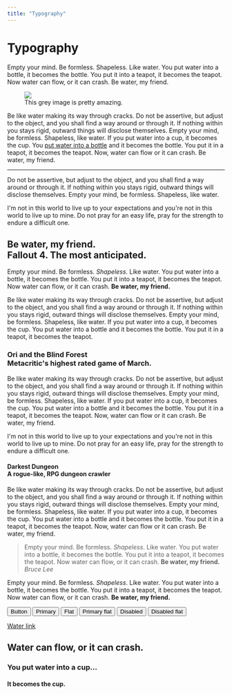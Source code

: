 ```yaml
---
title: "Typography"
---
```


# Typography

<p>Empty your mind. Be formless. Shapeless. Like water. You put water into a bottle, it becomes the bottle. You put it into a teapot, it becomes the teapot. Now water can flow, or it can crash. Be water, my friend.</p>

<figure>
    <img src="http://placehold.it/600x200.png">
    <figcaption>This grey image is pretty amazing.</figcaption>
</figure>

<p>Be like water making its way through cracks. Do not be assertive, but adjust to the object, and you shall find a way around or through it. If nothing within you stays rigid, outward things will disclose themselves. Empty your mind, be formless. Shapeless, like water. If you put water into a cup, it becomes the cup. You <a href="">put water into a bottle</a> and it becomes the bottle. You put it in a teapot, it becomes the teapot. Now, water can flow or it can crash. Be water, my friend.</p>

<hr>

<p>Do not be assertive, but adjust to the object, and you shall find a way around or through it. If nothing within you stays rigid, outward things will disclose themselves. Empty your mind, be formless. Shapeless, like water.</p>

<p>I'm not in this world to live up to your expectations and you're not in this world to live up to mine. Do not pray for an easy life, pray for the strength to endure a difficult one.</p>

<h2>Be water, my friend.<span><br>Fallout 4. The most anticipated.</span></h2>

<p>Empty your mind. Be formless. <em>Shapeless</em>. Like water. You put water into a bottle, it becomes the bottle. You put it into a teapot, it becomes the teapot. Now water can flow, or it can crash. <strong>Be water, my friend.</strong></p>

<p>Be like water making its way through cracks. Do not be assertive, but adjust to the object, and you shall find a way around or through it. If nothing within you stays rigid, outward things will disclose themselves. Empty your mind, be formless. Shapeless, like water. If you put water into a cup, it becomes the cup. You put water into a bottle and it becomes the bottle. You put it in a teapot, it becomes the teapot.</p>


<h3>Ori and the Blind Forest<br><span>Metacritic's highest rated game of March.</span></h3>

<p>Be like water making its way through cracks. Do not be assertive, but adjust to the object, and you shall find a way around or through it. If nothing within you stays rigid, outward things will disclose themselves. Empty your mind, be formless. Shapeless, like water. If you put water into a cup, it becomes the cup. You put water into a bottle and it becomes the bottle. You put it in a teapot, it becomes the teapot. Now, water can flow or it can crash. Be water, my friend.</p>

<p>I'm not in this world to live up to your expectations and you're not in this world to live up to mine. Do not pray for an easy life, pray for the strength to endure a difficult one.</p>

<h4>Darkest Dungeon<br><span>A rogue-like, RPG dungeon crawler</span></h4>

<p>Be like water making its way through cracks. Do not be assertive, but adjust to the object, and you shall find a way around or through it. If nothing within you stays rigid, outward things will disclose themselves. Empty your mind, be formless. Shapeless, like water. If you put water into a cup, it becomes the cup. You put water into a bottle and it becomes the bottle. You put it in a teapot, it becomes the teapot. Now, water can flow or it can crash. Be water, my friend.</p>

<blockquote>
    Empty your mind. Be formless. <em>Shapeless</em>. Like water. You put water into a bottle, it becomes the bottle. You put it into a teapot, it becomes the teapot. Now water can flow, or it can crash. <strong>Be water, my friend.</strong>
    <cite>Bruce Lee</cite>
</blockquote>

<p>Empty your mind. Be formless. <em>Shapeless</em>. Like water. You put water into a bottle, it becomes the bottle. You put it into a teapot, it becomes the teapot. Now water can flow, or it can crash. <strong>Be water, my friend.</strong></p>

<button class="button">Button</button>
<button class="button button--primary">Primary</button>
<button class="button button--flat">Flat</button>
<button class="button button--primary--flat">Primary flat</button>
<button class="button button--disabled">Disabled</button>
<button class="button button--disabled--flat">Disabled flat</button>

<a href="#">Water link</a>

<h2>Water can flow, or it can crash.</h2>
<h3>You put water into a cup...</h3>
<h4>It becomes the cup.</h4>
